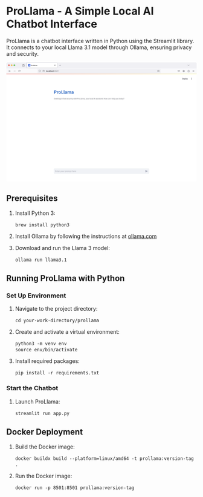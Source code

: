 # ProLlama - A Simple Local AI Chatbot Interface

ProLlama is a chatbot interface written in Python using the Streamlit library. It connects to your local Llama 3.1 model through Ollama, ensuring privacy and security.

![screenshot](screenshot.png)

## Prerequisites

1. Install Python 3:
   ```
   brew install python3
   ```

2. Install Ollama by following the instructions at [ollama.com](https://ollama.com/)

3. Download and run the Llama 3 model:
   ```
   ollama run llama3.1
   ```
## Running ProLlama with Python

### Set Up Environment

1. Navigate to the project directory:
   ```
   cd your-work-directory/prollama
   ```

2. Create and activate a virtual environment:
   ```
   python3 -m venv env
   source env/bin/activate
   ```

3. Install required packages:
   ```
   pip install -r requirements.txt
   ```

### Start the Chatbot

1. Launch ProLlama:
   ```
   streamlit run app.py
   ```

## Docker Deployment

1. Build the Docker image:
   ```
   docker buildx build --platform=linux/amd64 -t prollama:version-tag .
   ```
2. Run the Docker image:
   ```
   docker run -p 8501:8501 prollama:version-tag
   ```

